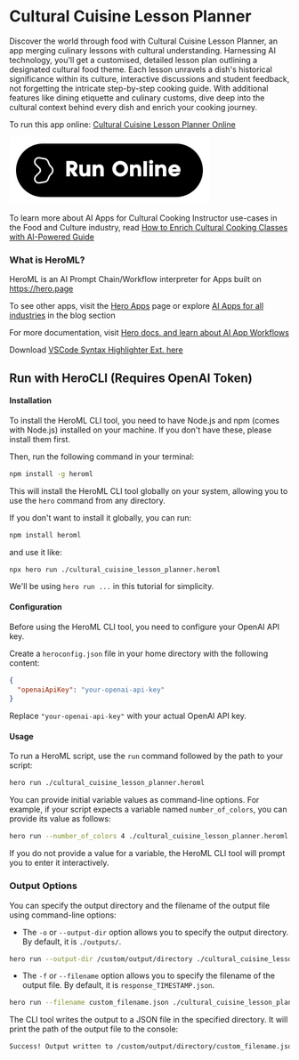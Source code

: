 # Cultural Cuisine Lesson Planner

Discover the world through food with Cultural Cuisine Lesson Planner, an app merging culinary lessons with cultural understanding. Harnessing AI technology, you'll get a customised, detailed lesson plan outlining a designated cultural food theme. Each lesson unravels a dish's historical significance within its culture, interactive discussions and student feedback, not forgetting the intricate step-by-step cooking guide. With additional features like dining etiquette and culinary customs, dive deep into the cultural context behind every dish and enrich your cooking journey.

To run this app online: [Cultural Cuisine Lesson Planner Online](https://hero.page/app/cultural-cuisine-lesson-planner-cultural-cooking-and-interactive-learning/DRLAMejTyKzCOH2E4NoW)

[![Run Cultural Cuisine Lesson Planner Online](/assets/run.svg)](https://hero.page/app/cultural-cuisine-lesson-planner-cultural-cooking-and-interactive-learning/DRLAMejTyKzCOH2E4NoW)

To learn more about AI Apps for Cultural Cooking Instructor use-cases in the Food and Culture industry, read [How to Enrich Cultural Cooking Classes with AI-Powered Guide](https://hero.page/blog/ai/food-and-culture/how-to-enrich-cultural-cooking-classes-with-ai-powered-guide/170890)

### What is HeroML?
HeroML is an AI Prompt Chain/Workflow interpreter for Apps built on https://hero.page 

To see other apps, visit the [Hero Apps](https://hero.page/apps) page or explore [AI Apps for all industries](https://hero.page/blog) in the blog section

For more documentation, visit [Hero docs, and learn about AI App Workflows](https://hero.page/tutorials/introduction-to-heroml)

Download [VSCode Syntax Highlighter Ext. here](https://marketplace.visualstudio.com/items?itemName=hero-page.heroml)

## Run with HeroCLI (Requires OpenAI Token)

#### Installation

To install the HeroML CLI tool, you need to have Node.js and npm (comes with Node.js) installed on your machine. If you don't have these, please install them first. 

Then, run the following command in your terminal:

```bash
npm install -g heroml
```

This will install the HeroML CLI tool globally on your system, allowing you to use the `hero` command from any directory.

If you don't want to install it globally, you can run:

```bash
npm install heroml
```

and use it like:

```bash
npx hero run ./cultural_cuisine_lesson_planner.heroml
```

We'll be using `hero run ...` in this tutorial for simplicity.

#### Configuration

Before using the HeroML CLI tool, you need to configure your OpenAI API key. 

Create a `heroconfig.json` file in your home directory with the following content:

```json
{
  "openaiApiKey": "your-openai-api-key"
}
```

Replace `"your-openai-api-key"` with your actual OpenAI API key.

#### Usage

To run a HeroML script, use the `run` command followed by the path to your script:

```bash
hero run ./cultural_cuisine_lesson_planner.heroml
```

You can provide initial variable values as command-line options. For example, if your script expects a variable named `number_of_colors`, you can provide its value as follows:

```bash
hero run --number_of_colors 4 ./cultural_cuisine_lesson_planner.heroml
```

If you do not provide a value for a variable, the HeroML CLI tool will prompt you to enter it interactively.

### Output Options

You can specify the output directory and the filename of the output file using command-line options:

- The `-o` or `--output-dir` option allows you to specify the output directory. By default, it is `./outputs/`.

```bash
hero run --output-dir /custom/output/directory ./cultural_cuisine_lesson_planner.heroml
```

- The `-f` or `--filename` option allows you to specify the filename of the output file. By default, it is `response_TIMESTAMP.json`.

```bash
hero run --filename custom_filename.json ./cultural_cuisine_lesson_planner.heroml
```

The CLI tool writes the output to a JSON file in the specified directory. It will print the path of the output file to the console:

```bash
Success! Output written to /custom/output/directory/custom_filename.json
```


